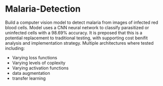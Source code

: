 # Malaria-Detection
Build a computer vision model to detect malaria from images of infected red blood cells. Model uses a CNN neural network to classify parasitized or uninfected cells with a 98.69% accuracy. It is preposed that this is a potential replacement to traditional testing, with supporting cost benifit analysis and implementation strategy. 
Multiple architectures where tested including:
* Varying loss functions
* Varying levels of coplexity
* Varying activation functions
* data augmentation
* transfer learning 

